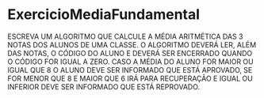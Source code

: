# ExercicioMediaFundamental
ESCREVA UM ALGORITMO QUE CALCULE A MÉDIA ARITMÉTICA DAS 3 NOTAS DOS ALUNOS DE UMA CLASSE. O ALGORITMO DEVERÁ LER, ALÉM DAS NOTAS, O CÓDIGO DO ALUNO E DEVERÁ SER ENCERRADO QUANDO O CÓDIGO FOR IGUAL A ZERO. CASO A MÉDIA DO ALUNO FOR MAIOR OU IGUAL QUE 8 O ALUNO DEVE SER INFORMADO QUE ESTÁ APROVADO, SE FOR MENOR QUE 8 E MAIOR QUE 6 IRÁ PARA RECUPERAÇÃO E IGUAL OU INFERIOR DEVE SER INFORMADO QUE ESTÁ REPROVADO.
